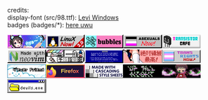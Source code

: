 credits:</br>
    display-font (src/98.ttf): [Levi Windows](https://www.dafont.com/leviwindows.font?text=All+your+base+belong+to+us.+Cancel+OK)</br>
    badges (badges/*): [here uwu](https://cyber.dabamos.de/88x31/)</br>

<img title="./badges/nya2.gif" src="./badges/nya2.gif"><img title="./badges/linuxnow2.gif" src="./badges/linuxnow2.gif"><img title="./badges/digby88.gif" src="./badges/digby88.gif"><img title="./badges/asexuals_now.gif" src="./badges/asexuals_now.gif"><img title="./badges/transistor_cafe.gif" src="./badges/transistor_cafe.gif"><img title="./badges/neovim.gif" src="./badges/neovim.gif"><img title="./badges/finger-logo-people.gif" src="./badges/finger-logo-people.gif"><img title="./badges/getbsod.gif" src="./badges/getbsod.gif"><img title="./badges/zettai.gif" src="./badges/zettai.gif"><img title="./badges/transnow2.gif" src="./badges/transnow2.gif"><img title="./badges/104.gif" src="./badges/104.gif"><img title="./badges/firefox4.gif" src="./badges/firefox4.gif"><img title="./badges/css2.gif" src="./badges/css2.gif"><img title="./badges/anibanner.gif" src="./badges/anibanner.gif"><img title="./badges/beyes.gif" src="./badges/beyes.gif"><img title="./badges/devils.gif" src="./badges/devils.gif">

